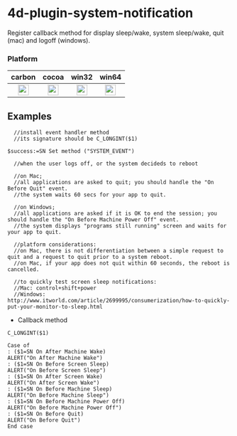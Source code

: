 # 4d-plugin-system-notification
Register callback method for display sleep/wake, system sleep/wake, quit (mac) and logoff (windows).

### Platform

| carbon | cocoa | win32 | win64 |
|:------:|:-----:|:---------:|:---------:|
|<img src="https://cloud.githubusercontent.com/assets/1725068/22371562/1b091f0a-e4db-11e6-8458-8653954a7cce.png" width="24" height="24" />|<img src="https://cloud.githubusercontent.com/assets/1725068/22371562/1b091f0a-e4db-11e6-8458-8653954a7cce.png" width="24" height="24" />|<img src="https://cloud.githubusercontent.com/assets/1725068/22371562/1b091f0a-e4db-11e6-8458-8653954a7cce.png" width="24" height="24" />|<img src="https://cloud.githubusercontent.com/assets/1725068/22371562/1b091f0a-e4db-11e6-8458-8653954a7cce.png" width="24" height="24" />|

## Examples

```
  //install event handler method
  //its signature should be C_LONGINT($1)

$success:=SN Set method ("SYSTEM_EVENT")

  //when the user logs off, or the system decideds to reboot

  //on Mac;
  //all applications are asked to quit; you should handle the "On Before Quit" event.
  //the system waits 60 secs for your app to quit.

  //on Windows;
  //all applications are asked if it is OK to end the session; you should handle the "On Before Machine Power Off" event.
  //the system displays "programs still running" screen and waits for your app to quit.

  //platform considerations:
  //on Mac, there is not differentiation between a simple request to quit and a request to quit prior to a system reboot.
  //on Mac, if your app does not quit within 60 seconds, the reboot is cancelled.

  //to quickly test screen sleep notifications:
  //Mac: control+shift+power
  //Windows: http://www.itworld.com/article/2699995/consumerization/how-to-quickly-put-your-monitor-to-sleep.html
  ```
  
* Callback method

```
C_LONGINT($1)

Case of 
: ($1=SN On After Machine Wake)
ALERT("On After Machine Wake")
: ($1=SN On Before Screen Sleep)
ALERT("On Before Screen Sleep")
: ($1=SN On After Screen Wake)
ALERT("On After Screen Wake")
: ($1=SN On Before Machine Sleep)
ALERT("On Before Machine Sleep")
: ($1=SN On Before Machine Power Off)
ALERT("On Before Machine Power Off")
: ($1=SN On Before Quit)
ALERT("On Before Quit")
End case 
```
